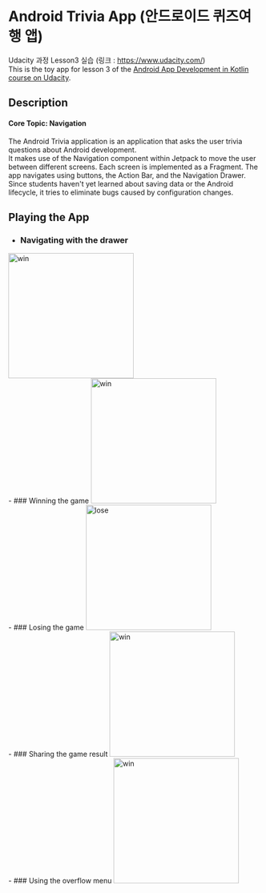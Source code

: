 # Android Trivia App (안드로이드 퀴즈여행 앱)
Udacity 과정 Lesson3 실습 (링크 : https://www.udacity.com/) <br>
This is the toy app for lesson 3 of the [Android App Development in Kotlin course on Udacity](https://www.udacity.com/course/developing-android-apps-with-kotlin--ud9012).


## Description 
#### Core Topic: Navigation

The Android Trivia application is an application that asks the user trivia questions about Android development.  
It makes use of the Navigation component within Jetpack to move the user between different screens.  Each screen is implemented as a Fragment.
The app navigates using buttons, the Action Bar, and the Navigation Drawer.
Since students haven't yet learned about saving data or the Android lifecycle, it tries to eliminate bugs caused by configuration changes. 
<br>

## Playing the App

- ### Navigating with the drawer
<img width="250" alt = "win" src = "https://user-images.githubusercontent.com/64389362/92683757-ad706d80-f36e-11ea-9f4d-671f967deb30.gif">
<br>
- ### Winning the game
<img width="250" alt = "win" src = "https://user-images.githubusercontent.com/64389362/92683287-7483c900-f36d-11ea-8e29-3fdb6db1e53d.gif">
<br>
- ### Losing the game
<img width="250" alt = "lose" src = "https://user-images.githubusercontent.com/64389362/92683558-2ae7ae00-f36e-11ea-8270-dd553bd71fac.gif">
<br>
- ### Sharing the game result
<img width="250" alt = "win" src = "https://user-images.githubusercontent.com/64389362/92684400-59ff1f00-f370-11ea-8ffc-5cfdcb5c0e0f.gif">
<br>
- ### Using the overflow menu
<img width="250" alt = "win" src = "https://user-images.githubusercontent.com/64389362/92684559-b2362100-f370-11ea-97a1-4d340cba48da.gif">
